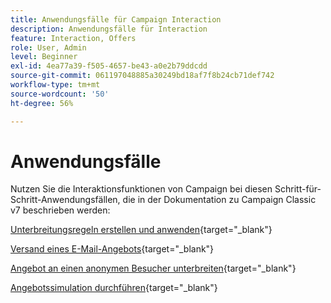 ```yaml
---
title: Anwendungsfälle für Campaign Interaction
description: Anwendungsfälle für Interaction
feature: Interaction, Offers
role: User, Admin
level: Beginner
exl-id: 4ea77a39-f505-4657-be43-a0e2b79ddcdd
source-git-commit: 061197048885a30249bd18af7f8b24cb71def742
workflow-type: tm+mt
source-wordcount: '50'
ht-degree: 56%

---
```


# Anwendungsfälle

Nutzen Sie die Interaktionsfunktionen von Campaign bei diesen Schritt-für-Schritt-Anwendungsfällen, die in der Dokumentation zu Campaign Classic v7 beschrieben werden:

[Unterbreitungsregeln erstellen und anwenden](https://experienceleague.adobe.com/docs/campaign-classic/using/managing-offers/case-study/presentation-rules.html?lang=de){target="_blank"}

[Versand eines E-Mail-Angebots](https://experienceleague.adobe.com/docs/campaign-classic/using/managing-offers/case-study/offers-on-an-outbound-channel.html?lang=de){target="_blank"}

[Angebot an einen anonymen Besucher unterbreiten](https://experienceleague.adobe.com/docs/campaign-classic/using/managing-offers/case-study/offers-on-an-outbound-channel.html?lang=de){target="_blank"}

[Angebotssimulation durchführen](https://experienceleague.adobe.com/docs/campaign-classic/using/managing-offers/case-study/offers-on-an-outbound-channel.html?lang=de){target="_blank"}
